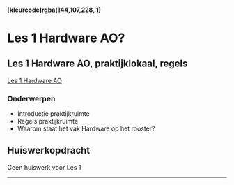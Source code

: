 #### [kleurcode]rgba(144,107,228, 1)

# Les 1 Hardware AO?

## Les 1 Hardware AO, praktijklokaal, regels

<a href="https://elo.kw1c.nl/CMS/Studie/811%20ICT-Academie/811%20VakkenInhoud/%5BB.11%20HARa%5D%20Hardware%20AO/25187%20%C2%A0%20Applicatie-%20en%20mediaontwikkelaar/Periode%2001/Productie/01.%20Reader/Les%201%20-%20Introductie%20Hardware.pptx" target="_new">Les 1 Hardware AO</a>

### Onderwerpen
* Introductie praktijkruimte
* Regels praktijkruimte
* Waarom staat het vak Hardware op het rooster?

## Huiswerkopdracht

Geen huiswerk voor Les 1

-----